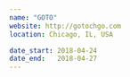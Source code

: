 ```yaml
---
name: "GOTO"
website: http://gotochgo.com
location: Chicago, IL, USA

date_start: 2018-04-24
date_end:   2018-04-27
---
```

